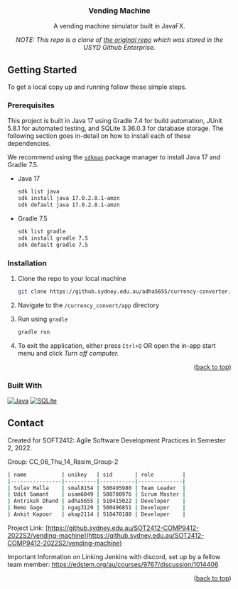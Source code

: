 <!-- Improved compatibility of back to top link: See: https://github.com/othneildrew/Best-README-Template/pull/73 -->
<a name="readme-top"></a>

<h3 align="center">Vending Machine</h3>

  <p align="center">
    A vending machine simulator built in JavaFX.
</div>

<div align="center">
<em>
NOTE: This repo is a clone of <a href="https://github.sydney.edu.au/SOT2412-COMP9412-2022S2/vending-machine">the original repo</a> which was stored in the USYD Github Enterprise.
</em>
</div>

<!-- GETTING STARTED -->
## Getting Started

To get a local copy up and running follow these simple steps.

### Prerequisites

This project is built in Java 17 using Gradle 7.4 for build automation, JUnit 5.8.1 for automated testing, and SQLite 3.36.0.3 for database storage. The following section goes in-detail on how to install each of these dependencies.

We recommend using the [`sdkman`](https://sdkman.io) package manager to install Java 17 and Gradle 7.5.

* Java 17

    ```sh
    sdk list java
    sdk install java 17.0.2.8.1-amzn
    sdk default java 17.0.2.8.1-amzn
    ````

* Gradle 7.5

    ```sh
    sdk list gradle
    sdk install gradle 7.5
    sdk default gradle 7.5
    ```


### Installation

1. Clone the repo to your local machine

    ```sh
    git clone https://github.sydney.edu.au/adha5655/currency-converter.git
    ```
   
2. Navigate to the `/currency_convert/app` directory
3. Run using `gradle`

    ```sh
    gradle run
    ```
    
4. To exit the application, either press `Ctrl+Q` OR open the in-app start menu and click *Turn off computer.*

<p align="right">(<a href="#readme-top">back to top</a>)</p>


### Built With

[![Java][Java]][Java-url]
[![SQLite][SQLite]][SQLite-url]



<!-- CONTACT -->
## Contact

Created for SOFT2412: Agile Software Development Practices in Semester 2, 2022.

Group: CC_06_Thu_14_Rasim_Group-2

```bash
| name           | unikey   | sid       | role         |
|----------------|----------|-----------|--------------|
| Sulav Malla    | smal8154 | 500495980 | Team Leader  |
| Udit Samant    | usam6049 | 500700976 | Scrum Master |
| Antriksh Dhand | adha5655 | 510415022 | Developer    |
| Nemo Gage      | ngag3129 | 500496851 | Developer    |
| Ankit Kapoor   | akap2114 | 510470180 | Developer    |
```

Project Link: [https://github.sydney.edu.au/SOT2412-COMP9412-2022S2/vending-machine](https://github.sydney.edu.au/SOT2412-COMP9412-2022S2/vending-machine)


Important Information on Linking Jenkins with discord, set up by a fellow team member: https://edstem.org/au/courses/9767/discussion/1014406

<p align="right">(<a href="#readme-top">back to top</a>)</p>


<!-- MARKDOWN LINKS & IMAGES -->
<!-- https://www.markdownguide.org/basic-syntax/#reference-style-links -->
[contributors-shield]: https://img.shields.io/github/contributors/adha5655/currency_converter.svg?style=for-the-badge
[contributors-url]: https://github.sydney.edu.au/adha5655/currency-converter/graphs/contributors
[forks-shield]: https://img.shields.io/github/forks/adha5655/currency_converter.svg?style=for-the-badge
[forks-url]: https://github.sydney.edu.au/adha5655/currency-converter/network/members
[stars-shield]: https://img.shields.io/github/stars/adha5655/currency_converter.svg?style=for-the-badge
[stars-url]: https://github.sydney.edu.au/adha5655/currency-converter/stargazers

[product-screenshot-1]: img/desktop.png
[product-screenshot-2]: img/welcomeScreen.png
[product-screenshot-3]: img/converter.png
[product-screenshot-4]: img/adminPortal.png

[SQLite]: https://img.shields.io/badge/sqlite-%2307405e.svg?style=for-the-badge&logo=sqlite&logoColor=white
[SQLite-url]: https://www.sqlite.org/index.html
[Java]: https://img.shields.io/badge/java-%23ED8B00.svg?style=for-the-badge&logo=java&logoColor=white
[Java-url]: https://www.java.com/en/
